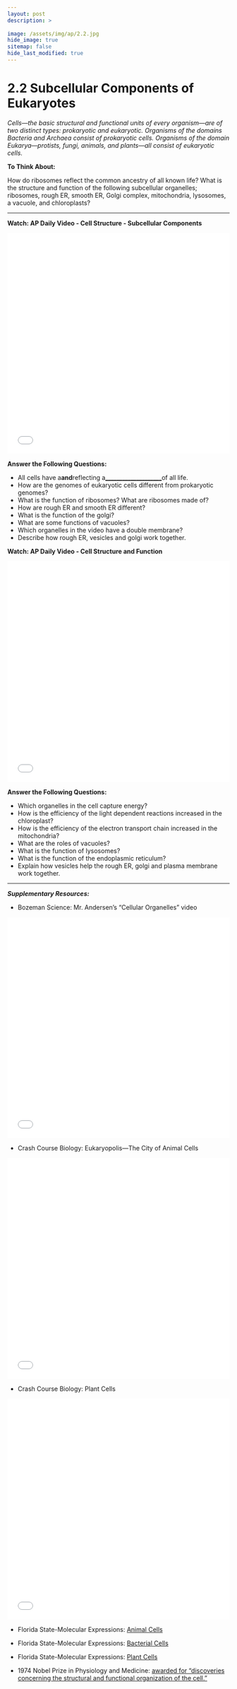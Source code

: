 ```yaml
---
layout: post
description: >
  
image: /assets/img/ap/2.2.jpg
hide_image: true
sitemap: false
hide_last_modified: true
---
```


# 2.2 Subcellular Components of Eukaryotes

*Cells—the basic structural and functional units of every organism—are of two distinct types: prokaryotic and eukaryotic. Organisms of the domains Bacteria and Archaea consist of prokaryotic cells. Organisms of the domain Eukarya—protists, fungi, animals, and plants—all consist of eukaryotic cells.*

**To Think About:** 

How do ribosomes reflect the common ancestry of all known life?  What is the structure and function of the following subcellular organelles; ribosomes, rough ER, smooth ER, Golgi complex, mitochondria, lysosomes, a vacuole, and chloroplasts?

---

**Watch: AP Daily Video - Cell Structure - Subcellular Components**

<iframe src="//player.bilibili.com/player.html?isOutside=true&aid=762646093&bvid=BV1964y1a7Xj&cid=402440020&p=9&high_quality=1&danmaku=0&autoplay=0" allowfullscreen="allowfullscreen" width="100%" height="500" scrolling="no" frameborder="0" sandbox="allow-top-navigation allow-same-origin allow-forms allow-scripts"></iframe>

**Answer the Following Questions:**

- All cells have a<u>____________________</u>and<u>____________________</u>reflecting a<u>____________________</u>of all life.
- How are the genomes of eukaryotic cells different from prokaryotic genomes?
- What is the function of ribosomes? What are ribosomes made of?
- How are rough ER and smooth ER different?
- What is the function of the golgi?
- What are some functions of vacuoles?
- Which organelles in the video have a double membrane?
- Describe how rough ER, vesicles and golgi work together.

**Watch: AP Daily Video - Cell Structure and Function**

<iframe src="//player.bilibili.com/player.html?isOutside=true&aid=762646093&bvid=BV1964y1a7Xj&cid=402440443&p=10&high_quality=1&danmaku=0&autoplay=0" allowfullscreen="allowfullscreen" width="100%" height="500" scrolling="no" frameborder="0" sandbox="allow-top-navigation allow-same-origin allow-forms allow-scripts"></iframe>

**Answer the Following Questions:**

- Which organelles in the cell capture energy?
- How is the efficiency of the light dependent reactions increased in the chloroplast?
- How is the efficiency of the electron transport chain increased in the mitochondria?
- What are the roles of vacuoles?
- What is the function of lysosomes?
- What is the function of the endoplasmic reticulum?
- Explain how vesicles help the rough ER, golgi and plasma membrane work together.

---

***Supplementary Resources:*** 

- Bozeman Science:  Mr. Andersen’s “Cellular Organelles” video

<iframe src="//player.bilibili.com/player.html?isOutside=true&aid=112829294315992&bvid=BV1CS84eJEp6&cid=500001623539677&p=1&high_quality=1&danmaku=0&autoplay=0" allowfullscreen="allowfullscreen" width="100%" height="500" scrolling="no" frameborder="0" sandbox="allow-top-navigation allow-same-origin allow-forms allow-scripts"></iframe>

- Crash Course Biology:  Eukaryopolis—The City of Animal Cells 

<iframe src="//player.bilibili.com/player.html?isOutside=true&aid=112829294185452&bvid=BV1AS84eJEva&cid=500001623539939&p=1&high_quality=1&danmaku=0&autoplay=0" allowfullscreen="allowfullscreen" width="100%" height="500" scrolling="no" frameborder="0" sandbox="allow-top-navigation allow-same-origin allow-forms allow-scripts"></iframe>

- Crash Course Biology:  Plant Cells

<iframe src="//player.bilibili.com/player.html?isOutside=true&aid=112829311027717&bvid=BV1Wm84eDE1v&cid=500001623540801&p=1&high_quality=1&danmaku=0&autoplay=0" allowfullscreen="allowfullscreen" width="100%" height="500" scrolling="no" frameborder="0" sandbox="allow-top-navigation allow-same-origin allow-forms allow-scripts"></iframe>

- Florida State-Molecular Expressions: [Animal Cells](https://micro.magnet.fsu.edu/cells/animalcell.html)

- Florida State-Molecular Expressions: [Bacterial Cells](https://micro.magnet.fsu.edu/cells/bacteriacell.html)

- Florida State-Molecular Expressions: [Plant Cells](https://micro.magnet.fsu.edu/cells/plantcell.html)

- 1974 Nobel Prize in Physiology and Medicine: [awarded for “discoveries concerning the structural and functional organization of the cell.”](https://www.nobelprize.org/prizes/medicine/1974/summary/)

